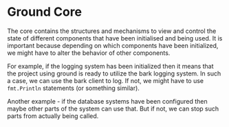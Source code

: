 # Ground Core

The core contains the structures and mechanisms to view and control the state of different components that have been initialised and being used. It is important because depending on which components have been initialized, we might have to alter the behavior of other components. 

For example, if the logging system has been initialized then it means that the project using ground is ready to utilize the bark logging system. In such a case, we can use the bark client to log. If not, we might have to use `fmt.Println` statements (or something similar). 

Another example - if the database systems have been configured then maybe other parts of the system can use that. But if not, we can stop such parts from actually being called.